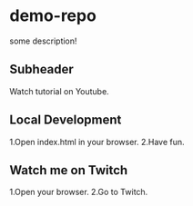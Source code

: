 # demo-repo

some description!

## Subheader 

Watch tutorial on Youtube.

## Local Development

1.Open index.html in your browser. 
2.Have fun.

## Watch me on Twitch

1.Open your browser.
2.Go to Twitch.